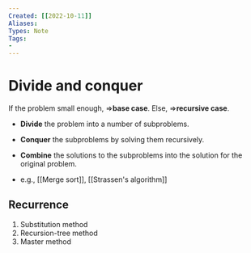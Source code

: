 ```yaml
---
Created: [[2022-10-11]]
Aliases: 
Types: Note
Tags: 
- 
---
```

# Divide and conquer
If the problem small enough, $\Rightarrow$**base case**.
Else, $\Rightarrow$**recursive case**.

- **Divide** the problem into a number of subproblems. 
- **Conquer** the subproblems by solving them recursively. 
- **Combine** the solutions to the subproblems into the solution for the original problem. 

- e.g., [[Merge sort]], [[Strassen's algorithm]]

## Recurrence
1. Substitution method
2. Recursion-tree method
3. Master method
